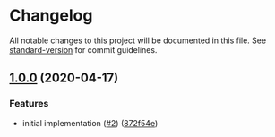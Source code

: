 # Changelog

All notable changes to this project will be documented in this file. See [standard-version](https://github.com/conventional-changelog/standard-version) for commit guidelines.

## [1.0.0](https://github.com/moxystudio/react-modal/compare/v0.0.1...v1.0.0) (2020-04-17)


### Features

* initial implementation ([#2](https://github.com/moxystudio/react-modal/issues/2)) ([872f54e](https://github.com/moxystudio/react-modal/commit/872f54eaa9fbc8f9fe7bb15e6e7e75382da9df64))
